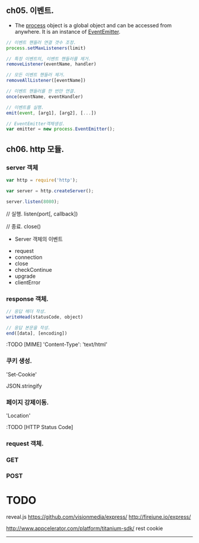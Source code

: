 ## ch05. 이벤트.
- The [process][nodejs:process] object is a global object and can be accessed from anywhere. It is an instance of [EventEmitter][nodejs:events].

```javascript
// 이벤트 핸들러 연결 갯수 조정.
process.setMaxListeners(limit)

// 특정 이벤트의, 이벤트 핸들러를 제거.
removeListener(eventName, handler)

// 모든 이벤트 핸들러 제거.
removeAllListener([eventName])

// 이벤트 핸들러를 한 번만 연결.
once(eventName, eventHandler)

// 이벤트를 실행.
emit(event, [arg1], [arg2], [...])

// EventEmitter객체생성.
var emitter = new process.EventEmitter();
```


## ch06. http 모듈.
### server 객체

```javascript
var http = require('http');

var server = http.createServer();

server.listen(8080);
```

// 실행.
listen(port[, callback])

// 종료.
close()


* Server 객체의 이벤트
 - request
 - connection
 - close
 - checkContinue
 - upgrade
 - clientError


### response 객체.

```javascript
// 응답 헤더 작성.
writeHead(statusCode, object)

// 응답 본문을 작성.
end([data], [encoding])
```

:TODO [MIME]
'Content-Type': 'text/html'

### 쿠키 생성.
'Set-Cookie'

JSON.stringify
### 페이지 강제이동.
'Location'

:TODO [HTTP Status Code]

### request 객체.

### GET

### POST

# TODO
reveal.js
https://github.com/visionmedia/express/
http://firejune.io/express/

http://www.appcelerator.com/platform/titanium-sdk/
rest
cookie

---------------------------------------------------------------------------

[nodejs:process]: http://nodejs.org/api/process.html
[nodejs:events]: http://nodejs.org/api/events.html
